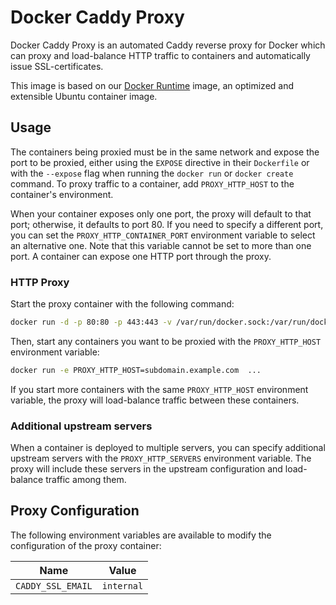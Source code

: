 # Docker Caddy Proxy

Docker Caddy Proxy is an automated Caddy reverse proxy for Docker which can proxy and load-balance HTTP traffic to
containers and automatically issue SSL-certificates.

This image is based on our [Docker Runtime](https://github.com/sitepilot/docker-runtime) image, an optimized and
extensible Ubuntu container image.

## Usage

The containers being proxied must be in the same network and expose the port to be proxied, either using the `EXPOSE`
directive in their `Dockerfile` or with the `--expose` flag when running the `docker run` or `docker create` command. To
proxy traffic to a container, add `PROXY_HTTP_HOST` to the container's environment.

When your container exposes only one port, the proxy will default to that port; otherwise, it defaults to port 80. If
you need to specify a different port, you can set the `PROXY_HTTP_CONTAINER_PORT` environment variable to select an alternative one. Note that this variable cannot be set to more than one port. A
container can expose one HTTP port through the proxy.

### HTTP Proxy

Start the proxy container with the following command:

```bash
docker run -d -p 80:80 -p 443:443 -v /var/run/docker.sock:/var/run/docker.sock:ro ghcr.io/sitepilot/proxy:2.x
```

Then, start any containers you want to be proxied with the `PROXY_HTTP_HOST` environment variable:

```bash
docker run -e PROXY_HTTP_HOST=subdomain.example.com  ...
```

If you start more containers with the same `PROXY_HTTP_HOST` environment variable, the proxy will load-balance traffic
between these containers.

### Additional upstream servers

When a container is deployed to multiple servers, you can specify additional upstream servers with
the `PROXY_HTTP_SERVERS` environment variable. The proxy will include these servers in the
upstream configuration and load-balance traffic among them.

## Proxy Configuration

The following environment variables are available to modify the configuration of the proxy container:

| Name                      | Value             |
|---------------------------|-------------------|
| `CADDY_SSL_EMAIL`         | `internal`        |

